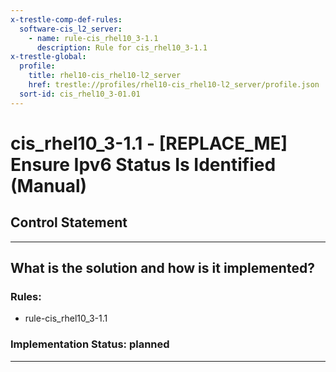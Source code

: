 ```yaml
---
x-trestle-comp-def-rules:
  software-cis_l2_server:
    - name: rule-cis_rhel10_3-1.1
      description: Rule for cis_rhel10_3-1.1
x-trestle-global:
  profile:
    title: rhel10-cis_rhel10-l2_server
    href: trestle://profiles/rhel10-cis_rhel10-l2_server/profile.json
  sort-id: cis_rhel10_3-01.01
---
```


# cis_rhel10_3-1.1 - \[REPLACE_ME\] Ensure Ipv6 Status Is Identified (Manual)

## Control Statement

______________________________________________________________________

## What is the solution and how is it implemented?

<!-- For implementation status enter one of: implemented, partial, planned, alternative, not-applicable -->

<!-- Note that the list of rules under ### Rules: is read-only and changes will not be captured after assembly to JSON -->

<!-- Add control implementation description here for control: cis_rhel10_3-1.1 -->

### Rules:

  - rule-cis_rhel10_3-1.1

### Implementation Status: planned

______________________________________________________________________

